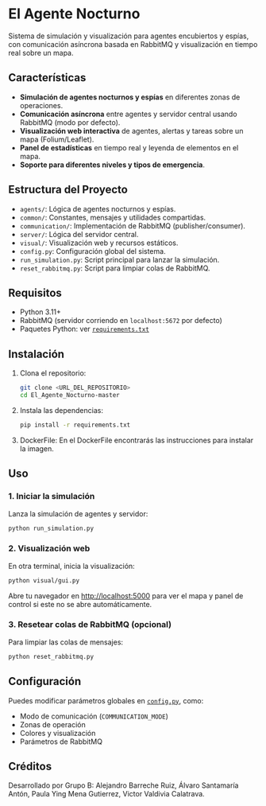 # El Agente Nocturno

Sistema de simulación y visualización para agentes encubiertos y espías, con comunicación asíncrona basada en RabbitMQ y visualización en tiempo real sobre un mapa.

## Características

- **Simulación de agentes nocturnos y espías** en diferentes zonas de operaciones.
- **Comunicación asíncrona** entre agentes y servidor central usando RabbitMQ (modo por defecto).
- **Visualización web interactiva** de agentes, alertas y tareas sobre un mapa (Folium/Leaflet).
- **Panel de estadísticas** en tiempo real y leyenda de elementos en el mapa.
- **Soporte para diferentes niveles y tipos de emergencia**.

## Estructura del Proyecto

- `agents/`: Lógica de agentes nocturnos y espías.
- `common/`: Constantes, mensajes y utilidades compartidas.
- `communication/`: Implementación de RabbitMQ (publisher/consumer).
- `server/`: Lógica del servidor central.
- `visual/`: Visualización web y recursos estáticos.
- `config.py`: Configuración global del sistema.
- `run_simulation.py`: Script principal para lanzar la simulación.
- `reset_rabbitmq.py`: Script para limpiar colas de RabbitMQ.

## Requisitos

- Python 3.11+
- RabbitMQ (servidor corriendo en `localhost:5672` por defecto)
- Paquetes Python: ver [`requirements.txt`](requirements.txt)

## Instalación

1. Clona el repositorio:
    ```sh
    git clone <URL_DEL_REPOSITORIO>
    cd El_Agente_Nocturno-master
    ```

2. Instala las dependencias:
    ```sh
    pip install -r requirements.txt
    ```

3. DockerFile:
    En el DockerFile encontrarás las instrucciones para instalar la imagen.

## Uso

### 1. Iniciar la simulación

Lanza la simulación de agentes y servidor:
```sh
python run_simulation.py
```

### 2. Visualización web

En otra terminal, inicia la visualización:
```sh
python visual/gui.py
```
Abre tu navegador en [http://localhost:5000](http://localhost:5000) para ver el mapa y panel de control si este no se abre automáticamente.

### 3. Resetear colas de RabbitMQ (opcional)

Para limpiar las colas de mensajes:
```sh
python reset_rabbitmq.py
```

## Configuración

Puedes modificar parámetros globales en [`config.py`](config.py), como:
- Modo de comunicación (`COMMUNICATION_MODE`)
- Zonas de operación
- Colores y visualización
- Parámetros de RabbitMQ

## Créditos

Desarrollado por Grupo B: Alejandro Barreche Ruiz, Álvaro Santamaría Antón, Paula Ying Mena Gutierrez, Victor Valdivia Calatrava.
